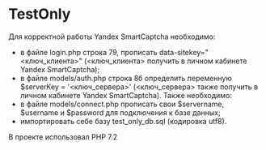 # TestOnly
Для корректной работы Yandex SmartCaptcha необходимо:
- в файле login.php строка 79, прописать data-sitekey="<ключ_клиента>" (<ключ_клиента> получить в личном кабинете Yandex SmartCaptcha);
- в файле models/auth.php строка 8б определить переменную $serverKey = '<ключ_сервера>' (<ключ_сервера> также получить в личном кабинете Yandex SmartCaptcha).
Также необходимо:
- в файле models/connect.php прописать свои $servername, $username и $password для подключения к базе данных;
- импортировать себе базу test_only_db.sql (кодировка utf8).

В проекте использовал PHP 7.2
